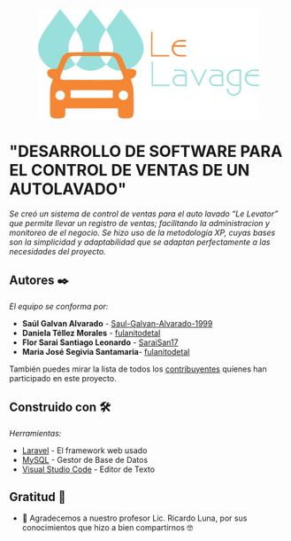 <p align="center"><img src="logo.jpg" alt="My cool logo" width="400"></a></p>

# "DESARROLLO DE SOFTWARE PARA EL CONTROL DE VENTAS DE UN AUTOLAVADO"

_Se creó un sistema de control de ventas para el auto lavado “Le Levator” que permite llevar un registro de ventas; facilitando la administracion y monitoreo de el negocio. 
Se hizo uso de la metodología XP, cuyas bases son la simplicidad y adaptabilidad que se adaptan perfectamente a las necesidades del proyecto._

## Autores ✒️

_El equipo se conforma por:_

* **Saúl Galvan Alvarado** - [Saul-Galvan-Alvarado-1999](https://github.com/Saul-Galvan-Alvarado-1999)
* **Daniela Téllez Morales** -  [fulanitodetal](#fulanito-de-tal)
* **Flor Sarai Santiago Leonardo** - [SaraiSan17](https://github.com/SaraiSan17)
* **Maria José Segivia Santamaria**- [fulanitodetal](#fulanito-de-tal)



También puedes mirar la lista de todos los [contribuyentes](https://github.com/Saul-Galvan-Alvarado-1999/Autolavado-Le_Lavage/graphs/contributors) quíenes han participado en este proyecto. 

## Construido con 🛠️

_Herramientas:_

* [Laravel](https://laravel.com/) - El framework web usado
* [MySQL](https://www.mysql.com/) - Gestor de Base de Datos
* [Visual Studio Code](https://code.visualstudio.com/) - Editor de Texto


## Gratitud 🎁

* 📢 Agradecemos a nuestro profesor Lic. Ricardo Luna, por sus conocimientos que hizo a bien compartirnos 🤓


